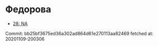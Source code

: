 # Федорова
- [28: NA](28.md)

Commit: bb25bf3675ed36a302ad864d61e270113aa82469
 fetched at: 20201109-200306
